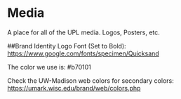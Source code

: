 # Media
A place for all of the UPL media. Logos, Posters, etc.

##Brand Identity
Logo Font (Set to Bold): https://www.google.com/fonts/specimen/Quicksand

The color we use is: #b70101

Check the UW-Madison web colors for secondary colors: https://umark.wisc.edu/brand/web/colors.php
